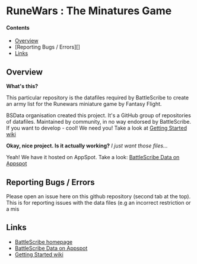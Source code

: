 RuneWars : The Minatures Game
========

#### Contents ####

* [Overview][]
* [Reporting Bugs / Errors][]
* [Links][]

## Overview ##
[Overview]: #overview

__What's this?__

This particular repository is the datafiles required by BattleScribe to create an army list for the Runewars miniature game by Fantasy Flight.

BSData organisation created this project. It's  a GitHub group of repositories of datafiles.
Maintained by community, in no way endorsed by BattleScribe. If you want
to develop - cool! We need you! Take a look at [Getting Started wiki][]

__Okay, nice project. Is it actually working?__ _I just want those files..._

Yeah! We have it hosted on AppSpot. Take a look: [BattleScribe Data on Appspot][]

## Reporting Bugs / Errors ##
Please open an issue here on this github repository (second tab at the top). This is for reporting issues with the data files (e.g an incorrect restriction or a mis

## Links ##
[Links]: #links

* [BattleScribe homepage][]
* [BattleScribe Data on Appspot][]
* [Getting Started wiki][]


[BattleScribe homepage]: http://www.battlescribe.net/
[BattleScribe Data on Appspot]: http://battlescribedata.appspot.com/#/repos
[Getting Started wiki]: https://github.com/BSData/bsdata/wiki/Home#getting-started

